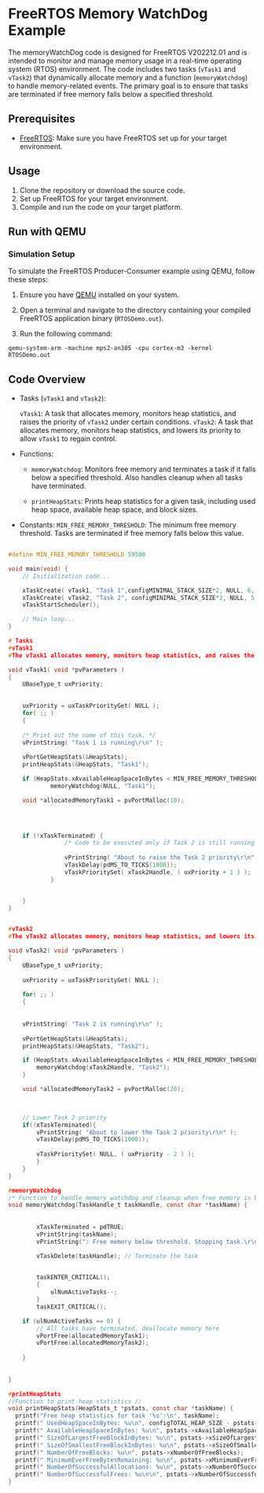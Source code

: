 # FreeRTOS Memory WatchDog Example

The memoryWatchDog code is designed for FreeRTOS V202212.01 and is intended to monitor and manage memory usage in a real-time operating system (RTOS) environment. The code includes two tasks (`vTask1` and `vTask2`) that dynamically allocate memory and a function (`memoryWatchdog`) to handle memory-related events. The primary goal is to ensure that tasks are terminated if free memory falls below a specified threshold.

## Prerequisites

- [FreeRTOS](https://www.freertos.org/): Make sure you have FreeRTOS set up for your target environment.

## Usage

1. Clone the repository or download the source code.
2. Set up FreeRTOS for your target environment.
3. Compile and run the code on your target platform.

## Run with QEMU

### Simulation Setup

To simulate the FreeRTOS Producer-Consumer example using QEMU, follow these steps:

1. Ensure you have [QEMU](https://www.qemu.org/) installed on your system.

2. Open a terminal and navigate to the directory containing your compiled FreeRTOS application binary (`RTOSDemo.out`).

3. Run the following command:
```console
qemu-system-arm -machine mps2-an385 -cpu cortex-m3 -kernel RTOSDemo.out
```

## Code Overview

- Tasks (`vTask1` and `vTask2`):

   `vTask1`: A task that allocates memory, monitors heap statistics, and raises the priority of `vTask2` under certain conditions.
   `vTask2`: A task that allocates memory, monitors heap statistics, and lowers its priority to allow `vTask1` to regain control.

- Functions:


    - `memoryWatchdog`: Monitors free memory and terminates a task if it falls below a specified threshold. Also handles cleanup when all tasks have terminated.

    - `printHeapStats`: Prints heap statistics for a given task, including used heap space, available heap space, and block sizes.

- Constants: `MIN_FREE_MEMORY_THRESHOLD`: The minimum free memory threshold. Tasks are terminated if free memory falls below this value.

```c

#define MIN_FREE_MEMORY_THRESHOLD 59500

void main(void) {
    // Initialization code...

    xTaskCreate( vTask1, "Task 1",configMINIMAL_STACK_SIZE*2, NULL, 6, NULL);
    xTaskCreate( vTask2, "Task 2", configMINIMAL_STACK_SIZE*2, NULL, 5, &xTask2Handle );
    vTaskStartScheduler();

    // Main loop...
}

# Tasks
#vTask1
#The vTask1 allocates memory, monitors heap statistics, and raises the priority of `vTask2` under certain conditions..

void vTask1( void *pvParameters )
{
	UBaseType_t uxPriority;
	

	uxPriority = uxTaskPriorityGet( NULL );
	for( ;; )
	{
		
	/* Print out the name of this task. */
	vPrintString( "Task 1 is running\r\n" );
	
	vPortGetHeapStats(&HeapStats);
	printHeapStats(&HeapStats, "Task1");

	if (HeapStats.xAvailableHeapSpaceInBytes < MIN_FREE_MEMORY_THRESHOLD)
			memoryWatchdog(NULL, "Task1");

	void *allocatedMemoryTask1 = pvPortMalloc(10);

	


	if (!xTaskTerminated) {
				/* Code to be executed only if Task 2 is still running */
			
				vPrintString( "About to raise the Task 2 priority\r\n" );
				vTaskDelay(pdMS_TO_TICKS(1000));
				vTaskPrioritySet( xTask2Handle, ( uxPriority + 1 ) );
			}


	}
}


#vTask2
#The vTask2 allocates memory, monitors heap statistics, and lowers its priority to allow `vTask1` to regain control..

void vTask2( void *pvParameters )
{
	UBaseType_t uxPriority;
	
	uxPriority = uxTaskPriorityGet( NULL );
	
	for( ;; )
	{
	
	
	vPrintString( "Task 2 is running\r\n" );
	
	vPortGetHeapStats(&HeapStats);
	printHeapStats(&HeapStats, "Task2");

	if (HeapStats.xAvailableHeapSpaceInBytes < MIN_FREE_MEMORY_THRESHOLD){
		memoryWatchdog(xTask2Handle, "Task2");
	}

	void *allocatedMemoryTask2 = pvPortMalloc(20);
	


	// Lower Task 2 priority
	if(!xTaskTerminated){
		vPrintString( "About to lower the Task 2 priority\r\n" );
		vTaskDelay(pdMS_TO_TICKS(1000));
		
		vTaskPrioritySet( NULL, ( uxPriority - 2 ) );
		}
	}
}

#memoryWatchdog
/* Function to handle memory watchdog and cleanup when free memory is below threshold */
void memoryWatchdog(TaskHandle_t taskHandle, const char *taskName) {
    
	
		xTaskTerminated = pdTRUE;
        vPrintString(taskName);
        vPrintString(": Free memory below threshold. Stopping task.\r\n");

        vTaskDelete(taskHandle); // Terminate the task

    
        taskENTER_CRITICAL();
        {
            ulNumActiveTasks--;
        }
        taskEXIT_CRITICAL();

	if (ulNumActiveTasks == 0) {
        // All tasks have terminated, deallocate memory here
        vPortFree(allocatedMemoryTask1);
		vPortFree(allocatedMemoryTask2);
		
    }
   
    
}

#printHeapStats
//Function to print heap statistics //
void printHeapStats(HeapStats_t *pstats, const char *taskName) {
  printf("Free heap statistics for task '%s':\n", taskName);
  printf(" UsedHeapSpaceInBytes: %u\n", configTOTAL_HEAP_SIZE - pstats->xAvailableHeapSpaceInBytes);
  printf(" AvailableHeapSpaceInBytes: %u\n", pstats->xAvailableHeapSpaceInBytes);
  printf(" SizeOfLargestFreeBlockInBytes: %u\n", pstats->xSizeOfLargestFreeBlockInBytes);
  printf(" SizeOfSmallestFreeBlockInBytes: %u\n", pstats->xSizeOfSmallestFreeBlockInBytes);
  printf(" NumberOfFreeBlocks: %u\n", pstats->xNumberOfFreeBlocks);
  printf(" MinimumEverFreeBytesRemaining: %u\n", pstats->xMinimumEverFreeBytesRemaining);
  printf(" NumberOfSuccessfulAllocations: %u\n", pstats->xNumberOfSuccessfulAllocations);
  printf(" NumberOfSuccessfulFrees: %u\n\n", pstats->xNumberOfSuccessfulFrees);
}


 


```








